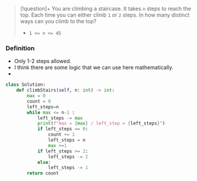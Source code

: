 > [!question]+
> You are climbing a staircase. It takes `n` steps to reach the top.
> Each time you can either climb `1` or `2` steps. In how many distinct ways can you climb to the top?
>- `1 <= n <= 45`



### Definition
- Only 1-2 steps allowed. 
- I think there are some logic that we can use here mathematically. 
- 

```python
class Solution:
    def climbStairs(self, n: int) -> int:
        max = 0
        count = 0
        left_steps=n
        while max <= n-1 :
            left_steps -= max
            print(f"max = {max} / left_step = {left_steps}")
            if left_steps == 0:
                count += 1
                left_steps = n
                max +=1
            if left_steps >= 2:
                left_steps -= 2
            else:
                left_steps -= 1
        return count

```